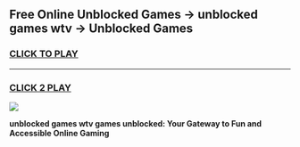 
## Free Online Unblocked Games → unblocked games wtv → Unblocked Games
<h3>
<a href="https://premium.freeplayer.one?title=unblocked_games_wtv&ref=21F">CLICK TO PLAY</a></h3>
<hr>

<h3>
<a href="https://premium.freeplayer.one?title=unblocked_games_wtv&ref=21F">CLICK 2 PLAY</a>
  
</h3>

<a href="https://premium.freeplayer.one?title=unblocked_games_wtv&ref=21F/"><img src="https://clearcache.store/games.png"></a>


**unblocked games wtv games unblocked: Your Gateway to Fun and Accessible Online Gaming**
